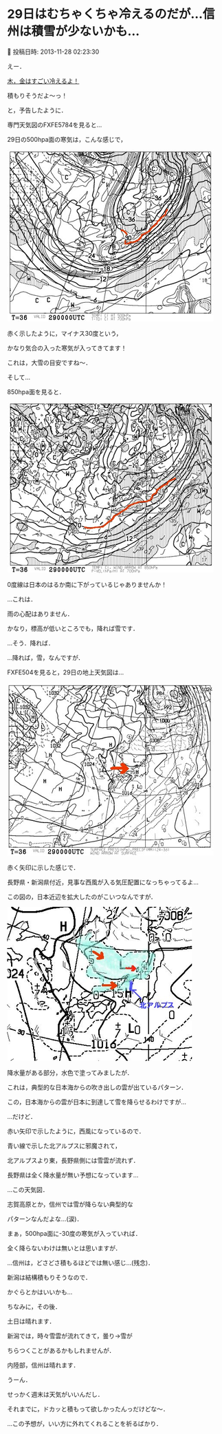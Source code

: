 # 29日はむちゃくちゃ冷えるのだが…信州は積雪が少ないかも…

📅 投稿日時: 2013-11-28 02:23:30

えー．


[木，金はすごい冷えるよ！](http://)


積もりそうだよ～っ！





と，予告したように．


専門天気図のFXFE5784を見ると…


29日の500hpa面の寒気は，こんな感じで，




![832ec9bb03d80ddd0fc3a99bbe927d9a.jpg](images/832ec9bb03d80ddd0fc3a99bbe927d9a.jpg)




赤く示したように，マイナス30度という，


かなり気合の入った寒気が入ってきてます！


これは，大雪の目安ですね～．





そして…


850hpa面を見ると．




![2a67c330d0a07eaecf05821f8ba4cf0a.jpg](images/2a67c330d0a07eaecf05821f8ba4cf0a.jpg)




0度線は日本のはるか南に下がっているじゃありませんか！


…これは．


雨の心配はありません．


かなり，標高が低いところでも，降れば雪です．





…そう．降れば．


…降れば，雪，なんですが．





FXFE504を見ると，29日の地上天気図は…




![3f40053f72dfce66035ccb4cd17f1452.jpg](images/3f40053f72dfce66035ccb4cd17f1452.jpg)




赤く矢印に示した感じで．


長野県・新潟県付近，見事な西風が入る気圧配置になっちゃってるよ…





この図の，日本近辺を拡大したのがこいつなんですが．




![ec1b05dc098537ada7dd1440c7311211.jpg](images/ec1b05dc098537ada7dd1440c7311211.jpg)




降水量がある部分，水色で塗ってみましたが．


これは，典型的な日本海からの吹き出しの雲が出ているパターン．


この，日本海からの雲が日本に到達して雪を降らせるわけですが…





…だけど．


赤い矢印で示したように，西風になっているので．


青い線で示した北アルプスに邪魔されて，


北アルプスより東，長野県側には雪雲が流れず．


長野県は全く降水量が無い予想になっています…


…この天気図．


志賀高原とか，信州では雪が降らない典型的な


パターンなんだよな…(涙)．





まぁ，500hpa面に-30度の寒気が入っていれば．


全く降らないわけは無いとは思いますが．


…信州は，どさどさ積もるほどでは無い感じ…(残念)．


新潟は結構積もりそうなので．


かぐらとかはいいかも…





ちなみに，その後．


土日は晴れます．


新潟では，時々雪雲が流れてきて，曇り→雪が


ちらつくことがあるかもしれませんが．


内陸部，信州は晴れます．





うーん．


せっかく週末は天気がいいんだし．


それまでに，ドカッと積もって欲しかったんっだけどな～．





…この予想が，いい方に外れてくれることを祈るばかり．
